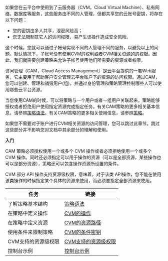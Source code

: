如果您在云平台中使用到了云服务器（CVM，Cloud Virtual Machine）、私有网络、数据库等服务，这些服务由不同的人管理，但都共享您的云账号密钥，将存在以下问题：

- 您的密钥由多人共享，泄密风险高；
- 您无法限制其它人的访问权限，易产生误操作造成安全风险。

这个时候，您就可以通过子帐号实现不同的人管理不同的服务，以避免以上的问题。默认情况下，子帐号没有使用CVM的权利或者CVM相关资源的的权限。因此，我们就需要创建策略来允许子帐号使用他们所需要的资源或者权限。

访问管理（CAM，Cloud Access Management）是云平台提供的一套Web服务，它主要用于帮助客户安全管理云平台账户下的资源的访问权限。通过CAM，您可以创建、管理和销毁用户(组)，并通过身份管理和策略管理控制哪些人可以使用哪些云平台资源。

当您使用CAM的时候，可以将策略与一个用户或者一组用户关联起来，策略能够授权或者拒绝用户使用指定资源完成指定任务。有关CAM策略的更多相关基本信息，请参照[策略语法](/document/product/598/10603?)。有关CAM策略的更多相关使用信息，请参照[策略](/document/product/598/10601)。

如果您不需要对子账户进行CVM相关资源的访问管理，您可以跳过此章节。跳过这些部分并不影响您对文档中其余部分的理解和使用。


**入门**

CAM 策略必须授权使用一个或多个 CVM 操作或者必须拒绝使用一个或多个 CVM 操作。同时还必须指定可以用于操作的资源（可以是全部资源，某些操作也可以是部分资源），策略还可以包含操作资源所设置的条件。

CVM 部分 API 操作支持资源级权限，意味着，对于该类 API操作，您不能在使用该类操作的时候指定某个具体的资源来使用，而必须要指定全部资源来使用。




| 任务 | 链接 | 
|---------|---------|
|了解策略基本结构|[策略语法](/document/product/213/10313#celueyufa)|
|在策略中定义操作| [CVM的操作](/document/product/213/10313#caozuo) | 
|在策略中定义资源|[CVM的资源路径](/document/product/213/10313#ziyuanlujing)|
|使用条件来限制策略|[CVM的条件密钥](/document/product/213/10313#tiaojianmiyue)|
|CVM支持的资源级权限|[CVM支持的资源级权限](/document/product/213/10314)|
|控制台示例|[控制台示例](/document/product/213/10312)|

